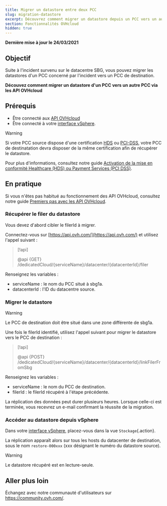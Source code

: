 ```yaml
---
title: Migrer un datastore entre deux PCC
slug: migration-datastore
excerpt: Découvrez comment migrer un datastore depuis un PCC vers un autre PCC via les API OVHcloud
section: Fonctionnalités OVHcloud
hidden: true
---
```


**Dernière mise à jour le 24/03/2021**

## Objectif

Suite à l'incident survenu sur le datacentre SBG, vous pouvez migrer les datastores d'un PCC concerné par l'incident vers un PCC de destination.
 
**Découvez comment migrer un datastore d'un PCC vers un autre PCC via les API OVHcloud**
 
## Prérequis

- Être connecté aux [API OVHcloud](https://api.ovh.com/)
- Être connecté à votre [interface vSphere](../connexion-interface-vsphere/).

> [!warning]
>
> Si votre PCC source dispose d'une certification [HDS](https://www.ovhcloud.com/fr/enterprise/certification-conformity/hds/) ou [PCI-DSS](https://www.ovhcloud.com/fr/enterprise/certification-conformity/pci-dss/), votre PCC de destinatation devra disposer de la même certification afin de récupérer le datastore.
> 
> Pour plus d'informations, consultez notre guide [Activation de la mise en conformité Healthcare (HDS) ou Payment Services (PCI DSS)](../activer-l-option-hds-ou-pci-dss/).
> 
 
## En pratique

Si vous n'êtes pas habitué au fonctionnement des API OVHcloud, consultez notre guide [Premiers pas avec les API OVHcloud](../../api/api-premiers-pas/).

### Récupérer le filer du datastore

Vous devez d'abord cibler le filerId à migrer.

Connectez-vous sur [https://api.ovh.com/](https://api.ovh.com/) et utilisez l'appel suivant :

> [!api]
>
> @api {GET} /dedicatedCloud/{serviceName}/datacenter/{datacenterId}/filer

Renseignez les variables :

- serviceName : le nom du PCC situé à sbg1a.
- datacenterId : l'ID du datacentre source.

### Migrer le datastore

> [!warning]
>
> Le PCC de destination doit être situé dans une zone différente de sbg1a.
>

Une fois le filerId identifié, utilisez l'appel suivant pour migrer le datastore vers le PCC de destination :

> [!api]
>
> @api {POST} /dedicatedCloud/{serviceName}/datacenter/{datacenterId}/linkFilerFromSbg

Renseignez les variables :

- serviceName : le nom du PCC de destination.
- filerId : le filerId récupéré à l'étape précédente.

La réplication des données peut durer plusieurs heures. Lorsque celle-ci est terminée, vous recevrez un e-mail confirmant la réussite de la migration.

### Accéder au datastore depuis vSphere

Dans votre [interface vSphere](../connexion-interface-vsphere/), placez-vous dans la vue `Stockage`{.action}.

La réplication apparaît alors sur tous les hosts du datacenter de destination, sous le nom `restore-000xxx` (xxx désignant le numéro du datastore source).

> [!warning]
>
> Le datastore récupéré est en lecture-seule.
>

## Aller plus loin
 
Échangez avec notre communauté d'utilisateurs sur <https://community.ovh.com/>.
